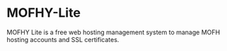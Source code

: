 # MOFHY-Lite
MOFHY Lite is a free web hosting management system to manage MOFH hosting accounts and SSL certificates. 
